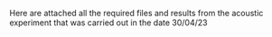 Here are attached all the required files and results from the acoustic experiment that was carried out in the date 30/04/23
